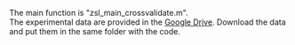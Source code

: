 The main function is "zsl_main_crossvalidate.m". <br> 
The experimental data are provided in the [Google Drive](https://drive.google.com/open?id=1MPXlAhD8VcHDgCuAnaSseJ0-e4fwklEs). Download the data and put them in the same folder with the code.
